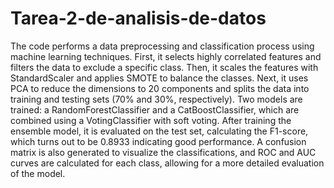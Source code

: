 # Tarea-2-de-analisis-de-datos

The code performs a data preprocessing and classification process using machine learning techniques. First, it selects highly correlated features and filters the data to exclude a specific class. Then, it scales the features with StandardScaler and applies SMOTE to balance the classes. Next, it uses PCA to reduce the dimensions to 20 components and splits the data into training and testing sets (70% and 30%, respectively). Two models are trained: a RandomForestClassifier and a CatBoostClassifier, which are combined using a VotingClassifier with soft voting. After training the ensemble model, it is evaluated on the test set, calculating the F1-score, which turns out to be 0.8933 indicating good performance. A confusion matrix is also generated to visualize the classifications, and ROC and AUC curves are calculated for each class, allowing for a more detailed evaluation of the model.
